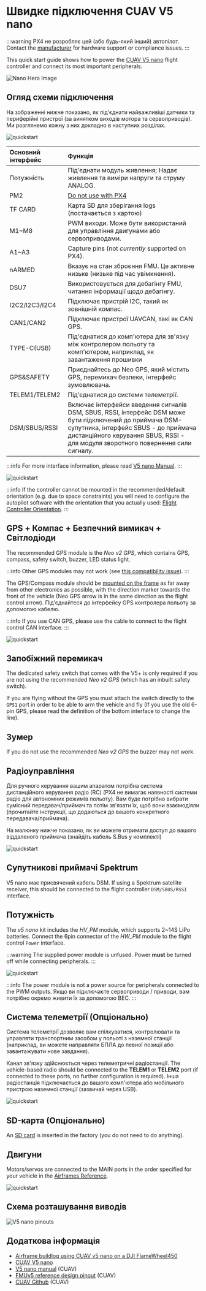 # Швидке підключення CUAV V5 nano

:::warning
PX4 не розробляє цей (або будь-який інший) автопілот.
Contact the [manufacturer](https://store.cuav.net/) for hardware support or compliance issues.
:::

This quick start guide shows how to power the [CUAV V5 nano](../flight_controller/cuav_v5_nano.md) flight controller and connect its most important peripherals.

![Nano Hero Image](../../assets/flight_controller/cuav_v5_nano/v5_nano_01.png)

## Огляд схеми підключення

На зображенні нижче показано, як під'єднати найважливіші датчики та периферійні пристрої (за винятком виходів мотора та сервоприводів).
Ми розглянемо кожну з них докладно в наступних розділах.

![quickstart](../../assets/flight_controller/cuav_v5_nano/connection/v5_nano_quickstart_02.png)

| Основний інтерфейс                 | Функція                                                                                                                                                                                                                                               |
| :--------------------------------- | :---------------------------------------------------------------------------------------------------------------------------------------------------------------------------------------------------------------------------------------------------- |
| Потужність                         | Під'єднати модуль живлення; Надає живлення та виміри напруги та струму ANALOG.                                                                                                                                                        |
| PM2                                | [Do not use with PX4](../flight_controller/cuav_v5_nano.md#compatibility_pm2)                                                                                                                                                                         |
| TF CARD                            | Карта SD для зберігання logs (постачається з картою)                                                                                                                                                                               |
| M1~M8              | PWM виходи. Може бути використаний для управління двигунами або сервоприводами.                                                                                                                                       |
| A1~A3              | Capture pins (not _currently_ supported on PX4).                                                                                                                                                                   |
| nARMED                             | Вказує на стан зброєння FMU. Це активне низьке (низьке під час увімкнення).                                                                                                                        |
| DSU7                               | Використовується для дебагінгу FMU, читання інформації щодо дебагінгу.                                                                                                                                                                |
| I2C2/I2C3/I2C4                     | Підключає пристрій I2C, такий як зовнішній компас.                                                                                                                                                                                    |
| CAN1/CAN2                          | Підключає пристрої UAVCAN, такі як CAN GPS.                                                                                                                                                                                           |
| TYPE-C\(USB\) | Під'єднатися до комп'ютера для зв'язку між контролером польоту та комп'ютером, наприклад, як завантаження прошивки                                                                                                                                    |
| GPS&SAFETY     | Приєднайтесь до Neo GPS, який містить GPS, перемикач безпеки, інтерфейс зумовлювача.                                                                                                                                                  |
| TELEM1/TELEM2                      | Під'єднатися до системи телеметрії.                                                                                                                                                                                                   |
| DSM/SBUS/RSSI                      | Включає інтерфейси введення сигналів DSM, SBUS, RSSI, інтерфейс DSM може бути підключений до приймача DSM-супутника, інтерфейс SBUS - до приймача дистанційного керування SBUS, RSSI - для модуля зворотного повернення сили сигналу. |

:::info
For more interface information, please read [V5 nano Manual](http://manual.cuav.net/V5-nano.pdf).
:::

![quickstart](../../assets/flight_controller/cuav_v5_nano/connection/v5_nano_quickstart_03.png)

:::info
If the controller cannot be mounted in the recommended/default orientation (e.g. due to space constraints) you will need to configure the autopilot software with the orientation that you actually used: [Flight Controller Orientation](../gps_compass/rtk_gps.md).
:::

## GPS + Компас + Безпечний вимикач + Світлодіоди

The recommended GPS module is the _Neo v2 GPS_, which contains GPS, compass, safety switch, buzzer, LED status light.

:::info
Other GPS modules may not work (see [this compatibility issue](../flight_controller/cuav_v5_nano.md#compatibility_gps)).
:::

The GPS/Compass module should be [mounted on the frame](../assembly/mount_gps_compass.md) as far away from other electronics as possible, with the direction marker towards the front of the vehicle (Neo GPS arrow is in the same direction as the flight control arrow).
Під'єднайтеся до інтерфейсу GPS контролера польоту за допомогою кабелю.

:::info
If you use CAN GPS, please use the cable to connect to the flight control CAN interface.
:::

![quickstart](../../assets/flight_controller/cuav_v5_nano/connection/v5_nano_quickstart_04.png)

## Запобіжний перемикач

The dedicated safety switch that comes with the V5+ is only required if you are not using the recommended _Neo v2 GPS_ (which has an inbuilt safety switch).

If you are flying without the GPS you must attach the switch directly to the `GPS1` port in order to be able to arm the vehicle and fly (If you use the old 6-pin GPS, please read the definition of the bottom interface to change the line).

## Зумер

If you do not use the recommended _Neo v2 GPS_ the buzzer may not work.

## Радіоуправління

Для ручного керування вашим апаратом потрібна система дистанційного керування радіо (RC) (PX4 не вимагає наявності системи радіо для автономних режимів польоту).
Вам буде потрібно вибрати сумісний передавач/приймач та потім зв'язати їх, щоб вони взаємодіяли (прочитайте інструкції, що додаються до вашого конкретного передавача/приймача).

На малюнку нижче показано, як ви можете отримати доступ до вашого віддаленого приймача (знайдіть кабель S.Bus у комплекті)

![quickstart](../../assets/flight_controller/cuav_v5_nano/connection/v5_nano_quickstart_05.png)

## Супутникові приймачі Spektrum

V5 nano має присвячений кабель DSM.
If using a Spektrum satellite receiver, this should be connected to the flight controller `DSM/SBUS/RSSI` interface.

## Потужність

The _v5 nano_ kit includes the _HV_PM_ module, which supports 2~14S LiPo batteries.
Connect the 6pin connector of the _HW_PM_ module to the flight control `Power` interface.

:::warning
The supplied power module is unfused.
Power **must** be turned off while connecting peripherals.
:::

![quickstart](../../assets/flight_controller/cuav_v5_nano/connection/v5_nano_quickstart_06.png)

:::info
The power module is not a power source for peripherals connected to the PWM outputs.
Якщо ви підключаєте сервоприводи / приводи, вам потрібно окремо живити їх за допомогою BEC.
:::

## Система телеметрії (Опціонально)

Система телеметрії дозволяє вам спілкуватися, контролювати та управляти транспортним засобом у польоті з наземної станції (наприклад, ви можете направляти БПЛА до певної позиції або завантажувати нове завдання).

Канал зв'язку здійснюється через телеметричні радіостанції.
The vehicle-based radio should be connected to the **TELEM1** or **TELEM2** port (if connected to these ports, no further configuration is required).
Інша радіостанція підключається до вашого комп'ютера або мобільного пристрою наземної станції (зазвичай через USB).

![quickstart](../../assets/flight_controller/cuav_v5_nano/connection/v5_nano_quickstart_07.png)

<a id="sd_card"></a>

## SD-карта (Опціонально)

An [SD card](../getting_started/px4_basic_concepts.md#sd-cards-removable-memory) is inserted in the factory (you do not need to do anything).

## Двигуни

Motors/servos are connected to the MAIN ports in the order specified for your vehicle in the [Airframes Reference](../airframes/airframe_reference.md).

![quickstart](../../assets/flight_controller/cuav_v5_nano/connection/v5_nano_quickstart_06.png)

## Схема розташування виводів

![V5 nano pinouts](../../assets/flight_controller/cuav_v5_nano/v5_nano_pinouts.png)

## Додаткова інформація

- [Airframe buildlog using CUAV v5 nano on a DJI FlameWheel450](../frames_multicopter/dji_f450_cuav_5nano.md)
- [CUAV V5 nano](../flight_controller/cuav_v5_nano.md)
- [V5 nano manual](http://manual.cuav.net/V5-nano.pdf) (CUAV)
- [FMUv5 reference design pinout](https://docs.google.com/spreadsheets/d/1-n0__BYDedQrc_2NHqBenG1DNepAgnHpSGglke-QQwY/edit#gid=912976165) (CUAV)
- [CUAV Github](https://github.com/cuav) (CUAV)
